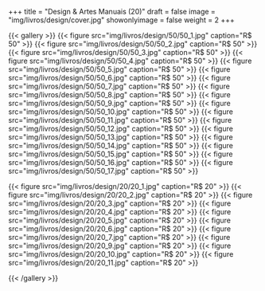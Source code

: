 +++
title = "Design & Artes Manuais (20)"
draft = false
image = "img/livros/design/cover.jpg"
showonlyimage = false
weight = 2
+++
<!--more-->

{{< gallery >}}
{{< figure src="img/livros/design/50/50_1.jpg" caption="R$ 50" >}}
{{< figure src="img/livros/design/50/50_2.jpg" caption="R$ 50" >}}
{{< figure src="img/livros/design/50/50_3.jpg" caption="R$ 50" >}}
{{< figure src="img/livros/design/50/50_4.jpg" caption="R$ 50" >}}
{{< figure src="img/livros/design/50/50_5.jpg" caption="R$ 50" >}}
{{< figure src="img/livros/design/50/50_6.jpg" caption="R$ 50" >}}
{{< figure src="img/livros/design/50/50_7.jpg" caption="R$ 50" >}}
{{< figure src="img/livros/design/50/50_8.jpg" caption="R$ 50" >}}
{{< figure src="img/livros/design/50/50_9.jpg" caption="R$ 50" >}}
{{< figure src="img/livros/design/50/50_10.jpg" caption="R$ 50" >}}
{{< figure src="img/livros/design/50/50_11.jpg" caption="R$ 50" >}}
{{< figure src="img/livros/design/50/50_12.jpg" caption="R$ 50" >}}
{{< figure src="img/livros/design/50/50_13.jpg" caption="R$ 50" >}}
{{< figure src="img/livros/design/50/50_14.jpg" caption="R$ 50" >}}
{{< figure src="img/livros/design/50/50_15.jpg" caption="R$ 50" >}}
{{< figure src="img/livros/design/50/50_16.jpg" caption="R$ 50" >}}
{{< figure src="img/livros/design/50/50_17.jpg" caption="R$ 50" >}}

{{< figure src="img/livros/design/20/20_1.jpg" caption="R$ 20" >}}
{{< figure src="img/livros/design/20/20_2.jpg" caption="R$ 20" >}}
{{< figure src="img/livros/design/20/20_3.jpg" caption="R$ 20" >}}
{{< figure src="img/livros/design/20/20_4.jpg" caption="R$ 20" >}}
{{< figure src="img/livros/design/20/20_5.jpg" caption="R$ 20" >}}
{{< figure src="img/livros/design/20/20_6.jpg" caption="R$ 20" >}}
{{< figure src="img/livros/design/20/20_7.jpg" caption="R$ 20" >}}
{{< figure src="img/livros/design/20/20_9.jpg" caption="R$ 20" >}}
{{< figure src="img/livros/design/20/20_10.jpg" caption="R$ 20" >}}
{{< figure src="img/livros/design/20/20_11.jpg" caption="R$ 20" >}}

{{< /gallery >}}


